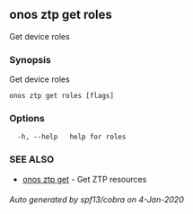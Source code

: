 ## onos ztp get roles

Get device roles

### Synopsis

Get device roles

```
onos ztp get roles [flags]
```

### Options

```
  -h, --help   help for roles
```

### SEE ALSO

* [onos ztp get](onos_ztp_get.md)	 - Get ZTP resources

###### Auto generated by spf13/cobra on 4-Jan-2020
